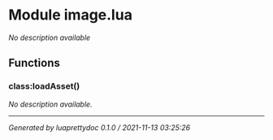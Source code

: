 # Module image.lua
_No description available_

## Functions

### class:loadAsset()

_No description available._

---

_Generated by luaprettydoc 0.1.0 / 2021-11-13 03:25:26_
